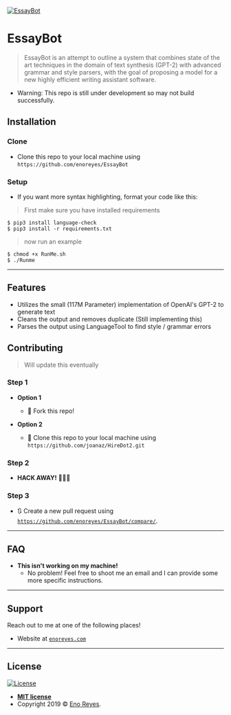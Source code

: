 <a href="http://github.com/enoreyes/EssayBot"><img src="https://raw.githubusercontent.com/enoreyes/EssayBot/master/EssayBot.png" alt="EssayBot"></a>

# EssayBot

> EssayBot is an attempt to outline a system that combines state of the art techniques in the domain of text synthesis (GPT-2) with advanced grammar and style parsers, with the goal of proposing a model for a new highly efficient writing assistant software.

- Warning: This repo is still under development so may not build successfully.

## Installation

### Clone

- Clone this repo to your local machine using `https://github.com/enoreyes/EssayBot`

### Setup

- If you want more syntax highlighting, format your code like this:

> First make sure you have installed requirements

```shell
$ pip3 install language-check
$ pip3 install -r requirements.txt
```

> now run an example

```shell
$ chmod +x RunMe.sh
$ ./Runme
```

---

## Features
- Utilizes the small (117M Parameter) implementation of OpenAI's GPT-2 to generate text
- Cleans the output and removes duplicate (Still implementing this)
- Parses the output using LanguageTool to find style / grammar errors

## Contributing

> Will update this eventually

### Step 1

- **Option 1**
    - 🍴 Fork this repo!

- **Option 2**
    - 👯 Clone this repo to your local machine using `https://github.com/joanaz/HireDot2.git`

### Step 2

- **HACK AWAY!** 🔨🔨🔨

### Step 3

- 🔃 Create a new pull request using <a href="https://github.com/enoreyes/EssayBot/compare/" target="_blank">`https://github.com/enoreyes/EssayBot/compare/`</a>.

---

## FAQ

- **This isn't working on my machine!**
    - No problem! Feel free to shoot me an email and I can provide some more specific instructions.

---

## Support

Reach out to me at one of the following places!

- Website at <a href="http://enoreyes.com" target="_blank">`enoreyes.com`</a>

---

## License

[![License](http://img.shields.io/:license-mit-blue.svg?style=flat-square)](http://badges.mit-license.org)

- **[MIT license](http://opensource.org/licenses/mit-license.php)**
- Copyright 2019 © <a href="http://enoreyes.com" target="_blank">Eno Reyes</a>.
